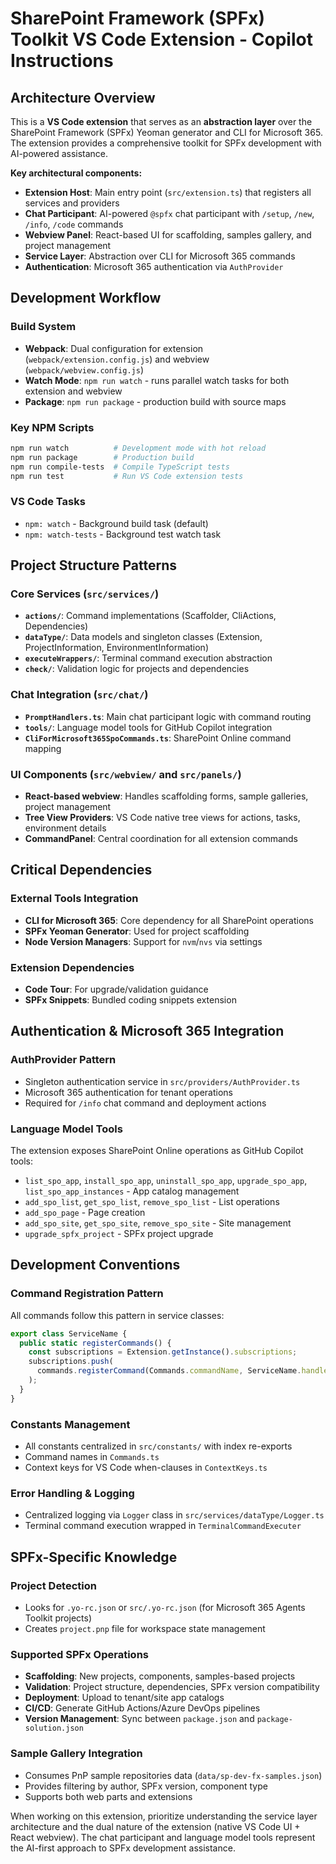 # SharePoint Framework (SPFx) Toolkit VS Code Extension - Copilot Instructions

## Architecture Overview

This is a **VS Code extension** that serves as an **abstraction layer** over the SharePoint Framework (SPFx) Yeoman generator and CLI for Microsoft 365. The extension provides a comprehensive toolkit for SPFx development with AI-powered assistance.

**Key architectural components:**
- **Extension Host**: Main entry point (`src/extension.ts`) that registers all services and providers
- **Chat Participant**: AI-powered `@spfx` chat participant with `/setup`, `/new`, `/info`, `/code` commands
- **Webview Panel**: React-based UI for scaffolding, samples gallery, and project management
- **Service Layer**: Abstraction over CLI for Microsoft 365 commands
- **Authentication**: Microsoft 365 authentication via `AuthProvider`

## Development Workflow

### Build System
- **Webpack**: Dual configuration for extension (`webpack/extension.config.js`) and webview (`webpack/webview.config.js`)
- **Watch Mode**: `npm run watch` - runs parallel watch tasks for both extension and webview
- **Package**: `npm run package` - production build with source maps

### Key NPM Scripts
```bash
npm run watch          # Development mode with hot reload
npm run package        # Production build
npm run compile-tests  # Compile TypeScript tests
npm run test           # Run VS Code extension tests
```

### VS Code Tasks
- `npm: watch` - Background build task (default)
- `npm: watch-tests` - Background test watch task

## Project Structure Patterns

### Core Services (`src/services/`)
- **`actions/`**: Command implementations (Scaffolder, CliActions, Dependencies)
- **`dataType/`**: Data models and singleton classes (Extension, ProjectInformation, EnvironmentInformation)
- **`executeWrappers/`**: Terminal command execution abstraction
- **`check/`**: Validation logic for projects and dependencies

### Chat Integration (`src/chat/`)
- **`PromptHandlers.ts`**: Main chat participant logic with command routing
- **`tools/`**: Language model tools for GitHub Copilot integration
- **`CliForMicrosoft365SpoCommands.ts`**: SharePoint Online command mapping

### UI Components (`src/webview/` and `src/panels/`)
- **React-based webview**: Handles scaffolding forms, sample galleries, project management
- **Tree View Providers**: VS Code native tree views for actions, tasks, environment details
- **CommandPanel**: Central coordination for all extension commands

## Critical Dependencies

### External Tools Integration
- **CLI for Microsoft 365**: Core dependency for all SharePoint operations
- **SPFx Yeoman Generator**: Used for project scaffolding
- **Node Version Managers**: Support for `nvm`/`nvs` via settings

### Extension Dependencies
- **Code Tour**: For upgrade/validation guidance
- **SPFx Snippets**: Bundled coding snippets extension

## Authentication & Microsoft 365 Integration

### AuthProvider Pattern
- Singleton authentication service in `src/providers/AuthProvider.ts`
- Microsoft 365 authentication for tenant operations
- Required for `/info` chat command and deployment actions

### Language Model Tools
The extension exposes SharePoint Online operations as GitHub Copilot tools:
- `list_spo_app`, `install_spo_app`, `uninstall_spo_app`, `upgrade_spo_app`, `list_spo_app_instances` - App catalog management
- `add_spo_list`, `get_spo_list`, `remove_spo_list` - List operations
- `add_spo_page` - Page creation
- `add_spo_site`, `get_spo_site`, `remove_spo_site` - Site management
- `upgrade_spfx_project` - SPFx project upgrade

## Development Conventions

### Command Registration Pattern
All commands follow this pattern in service classes:
```typescript
export class ServiceName {
  public static registerCommands() {
    const subscriptions = Extension.getInstance().subscriptions;
    subscriptions.push(
      commands.registerCommand(Commands.commandName, ServiceName.handler)
    );
  }
}
```

### Constants Management
- All constants centralized in `src/constants/` with index re-exports
- Command names in `Commands.ts`
- Context keys for VS Code when-clauses in `ContextKeys.ts`

### Error Handling & Logging
- Centralized logging via `Logger` class in `src/services/dataType/Logger.ts`
- Terminal command execution wrapped in `TerminalCommandExecuter`

## SPFx-Specific Knowledge

### Project Detection
- Looks for `.yo-rc.json` or `src/.yo-rc.json` (for Microsoft 365 Agents Toolkit projects)
- Creates `project.pnp` file for workspace state management

### Supported SPFx Operations
- **Scaffolding**: New projects, components, samples-based projects
- **Validation**: Project structure, dependencies, SPFx version compatibility
- **Deployment**: Upload to tenant/site app catalogs
- **CI/CD**: Generate GitHub Actions/Azure DevOps pipelines
- **Version Management**: Sync between `package.json` and `package-solution.json`

### Sample Gallery Integration
- Consumes PnP sample repositories data (`data/sp-dev-fx-samples.json`)
- Provides filtering by author, SPFx version, component type
- Supports both web parts and extensions

When working on this extension, prioritize understanding the service layer architecture and the dual nature of the extension (native VS Code UI + React webview). The chat participant and language model tools represent the AI-first approach to SPFx development assistance.
